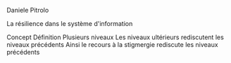 Daniele Pitrolo

La résilience dans le système d'information

Concept
Définition
Plusieurs niveaux
Les niveaux ultérieurs rediscutent les niveaux précédents
Ainsi le recours à la stigmergie rediscute les niveaux précédents
